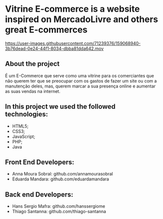 # Vitrine E-commerce is a website inspired on MercadoLivre and others great E-commerces


https://user-images.githubusercontent.com/71239376/159068940-3b76dead-0e24-44f1-8034-dbba81dda642.mov

## About the project

É um E-Commerce que serve como uma vitrine para os comerciantes que não querem ter que se preocupar com os gastos de fazer um site ou com a manutenção deles, mas, querem marcar a sua presença online e aumentar as suas vendas na internet.  

## In this project we used the followed technologies:
- HTML5;
- CSS3;
- JavaScript;
- PHP;
- Java

## Front End Developers:
- Anna Moura Sobral: github.com/annamourasobral
- Eduarda Mandara: github.com/eduardamandara

## Back end Developers:
- Hans Sergio Mafra: github.com/hanssergiome
- Thiago Santanna: github.com/thiago-santanna


